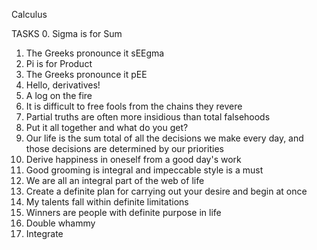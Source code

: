 Calculus

TASKS
0. Sigma is for Sum
1. The Greeks pronounce it sEEgma
2. Pi is for Product
3. The Greeks pronounce it pEE
4. Hello, derivatives!
5. A log on the fire
6. It is difficult to free fools from the chains they revere
7. Partial truths are often more insidious than total falsehoods
8. Put it all together and what do you get?
9. Our life is the sum total of all the decisions we make every day, and those decisions are determined by our priorities
10. Derive happiness in oneself from a good day's work
11. Good grooming is integral and impeccable style is a must
12. We are all an integral part of the web of life
13. Create a definite plan for carrying out your desire and begin at once
14. My talents fall within definite limitations
15. Winners are people with definite purpose in life
16. Double whammy
17. Integrate